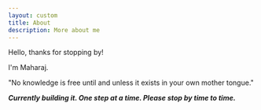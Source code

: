 ```yaml
---
layout: custom
title: About
description: More about me
---
```


Hello, thanks for stopping by! 


I'm  Maharaj.

"No knowledge is free until and unless it exists in your own mother tongue."

**_Currently building it. One step at a time. Please stop by time to time._**